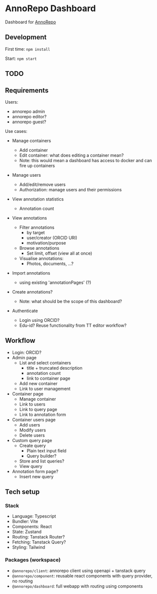 # AnnoRepo Dashboard

Dashboard for [AnnoRepo](https://github.com/knaw-huc/annorepo/)

## Development

First time: `
npm install
`

Start: `
npm start
`

## TODO

## Requirements

Users: 
 - annorepo admin
 - annorepo editor?
 - annorepo guest?

Use cases:
- Manage containers
  - Add container
  - Edit container: what does editing a container mean?
  - Note: this would mean a dashboard has access to docker and can fire up
    containers
- Manage users
  - Add/edit/remove users
  - Authorization: manage users and their permissions
- View annotation statistics
  - Annotation count
- View annotations
  - Filter annotations
    - by target
    - user/creator (ORCID URI)
    - motivation/purpose
  - Browse annotations
    - Set limit, offset (view all at once)
  - Visualise annotations:
    - Photos, documents, ...?
- Import annotations
  - using existing 'annotationPages' (?)
- Create annotations?
  - Note: what should be the scope of this dashboard?

- Authenticate
  - Login using ORCID? 
  - Edu-id? Reuse functionality from TT editor workflow?

## Workflow

- Login: ORCID?
- Admin page
  - List and select containers
    - title + truncated description
    - annotation count
    - link to container page
  - Add new container
  - Link to user management
- Container page
  - Manage container
  - Link to users
  - Link to query page
  - Link to annotation form
- Container users page
  - Add users
  - Modify users
  - Delete users
- Custom query page
  - Create query
    - Plain text input field
    - Query builder?
  - Store and list queries?
  - View query
- Annotation form page?
  - Insert new query

## Tech setup

### Stack
- Language: Typescript
- Bundler: Vite
- Components: React
- State: Zustand
- Routing: Tanstack Router?
- Fetching: Tanstack Query?
- Styling: Tailwind

### Packages (workspace)

- `@annorepo/client`:    annorepo client using openapi + tanstack query
- `@annorepo/component`: reusable react components with query provider, no routing
- `@annorepo/dashboard`: full webapp with routing using components
